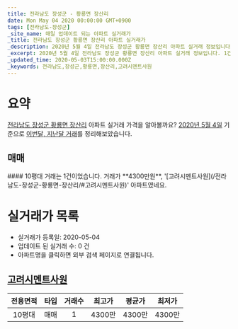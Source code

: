 ```yaml
---
title: 전라남도 장성군 - 황룡면 장산리
date: Mon May 04 2020 00:00:00 GMT+0900
tags: [전라남도-장성군]
_site_name: 매일 업데이트 되는 아파트 실거래가
_title: 전라남도 장성군 황룡면 장산리 아파트 실거래가
_description: 2020년 5월 4일 전라남도 장성군 황룡면 장산리 아파트 실거래 정보입니다. 1건 아파트 정보가 있습니다.
_excerpt: 2020년 5월 4일 전라남도 장성군 황룡면 장산리 아파트 실거래 정보입니다. 1건 아파트 정보가 있습니다.
_updated_time: 2020-05-03T15:00:00.000Z
_keywords: 전라남도,장성군,황룡면,장산리,고려시멘트사원
---
```





# 요약
<ins>전라남도 장성군 황룡면 장산리</ins> 아파트 실거래 가격을 알아볼까요? <ins>2020년 5월 4일</ins> 기준으로 <ins>이번달, 지난달 거래</ins>를 정리해보았습니다.

## 매매
<div class="container">
<div class="twelve columns" markdown="1">
#### 10평대
거래는 1건이었습니다. 거래가 **4300만원**, '[고려시멘트사원](/전라남도-장성군-황룡면-장산리/#고려시멘트사원)' 아파트였네요.
</div>
</div>



# 실거래가 목록
- 실거래가 등록일: 2020-05-04
- 업데이트 된 실거래 수: 0 건
- 아파트명을 클릭하면 외부 검색 페이지로 연결됩니다.

## [고려시멘트사원](#고려시멘트사원)

|전용면적|타입|거래수|최고가|평균가|최저가|
|:---:|:---:|:---:|:---:|:---:|:---:|
|10평대|<span class="deal-type-1">매매</span>|1|4300만|4300만|4300만|

<br/>



